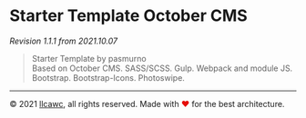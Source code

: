 # Starter Template October CMS

_Revision 1.1.1 from 2021.10.07_

> Starter Template by pasmurno<br>
> Based on October CMS. SASS/SCSS. Gulp. Webpack and module JS. Bootstrap. Bootstrap-Icons. Photoswipe.

---

&copy;&nbsp;2021 [llcawc](https://github.com/llcawc), all rights reserved. Made&nbsp;with&nbsp;<span style="color: #e60f0a;">&#10084;</span>&nbsp;for&nbsp;the&nbsp;best&nbsp;architecture.
